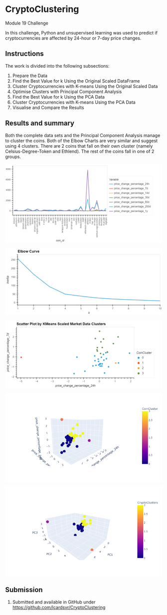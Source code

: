 # CryptoClustering
Module 19 Challenge

In this challenge, Python and unsupervised learning  was used to predict if cryptocurrencies are affected by 24-hour or 7-day price changes.

## Instructions
The work is divided into the following subsections:

1. Prepare the Data
2. Find the Best Value for k Using the Original Scaled DataFrame
3. Cluster Cryptocurrencies with K-means Using the Original Scaled Data
4. Optimise Clusters with Principal Component Analysis
5. Find the Best Value for k Using the PCA Data
6. Cluster Cryptocurrencies with K-means Using the PCA Data
7. Visualise and Compare the Results

## Results and summary

Both the complete data sets and the Principal Component Analysis manage to cluster the coins. Both of the Elbow Charts are very similar and suggest using 4 clusters. There are 2 coins that fall on their own cluster (namely Celsius-Degree-Token and Ethlend). The rest of the coins fall in one of 2 groups.


![image](/Price_Changes_Coins.png)

![image](/Elbow_Curve_Comparisons_PCA_vs_Full.png)

![image](/ScatterPlot_Comparisons_PCA_vs_Full.png)

![image](/ScatterPlot_Full_3D.png)

![image](/ScatterPlot_PCA_3D.png)


## Submission

1. Submitted and available in GitHub under https://github.com/lcardsvr/CryptoClustering
